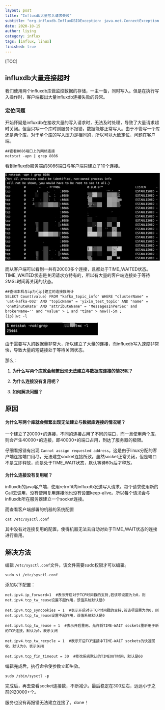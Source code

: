 ```yaml
---
layout: post
title: "Influxdb大量写入请求失败"
subtitle: "org.influxdb.InfluxDBIOException: java.net.ConnectException: Failed to connect to /ip:8086"
date: 2020-10-15
author: liying
category: influx
tags: [influx, linux]
finished: true
---
```


[TOC]

## influxdb大量连接超时

我们使用两个influxdb库做监控数据的存储，一主一备，同时写入。但是在执行写入操作时，客户端报出大量influxdb连接失败的异常。

### 定位问题

开始怀疑是influxdb在接收大量的写入请求时，无法及时处理，导致了大量请求超时关闭。但当只写一个库时则服务不报错，数据能够正常写入。由于不管写一个库还是两个库，对于单个库的写入压力是相同的，所以可以大致定位，问题在客户端。

```shell
##查看8086端口上的网络连接
netstat -apn | grep 8086
```

看到influxdb服务端的8086端口与客户端只建立了10个连接。

![image-20201015153505149](../img/image-20201015153505149.png)

而从客户端可以看到一共有20000多个连接，且都处于TIME_WAITED状态。TIME_WAITED状态是关闭请求方特有的，所以有大量的客户端连接处于等待2MSL时间再关闭的状态。

```shell
##查询本机与ip为{ip}建立的连接数统计
SELECT Count(value) FROM "kafka_topic_info" WHERE "clusterName" = 'uat-kafka-002' AND "topicName" = 'yixin_test_topic' AND "name" = 'oneMinuteRate' AND "attributeName" = 'MessagesInPerSec' and brokerName='' and "value" > 1 and "time" > now()-5m ;
{ip}|wc -l
```

![image-20201015154352129](../img/image-20201015154352129.png)



由于需要写入的数据量非常大，所以建立了大量的连接，而influxdb写入速度非常快，导致大量的短链接处于等待关闭状态。

那么：

1. **为什么写两个库就会频繁出现无法建立与数据库连接的情况呢？**

2. **为什么连接没有复用呢？**

3. **如何解决问题？**

   

## 原因

#### 为什么写两个库就会频繁出现无法建立与数据库连接的情况呢？

一个建立了20000+的连接，不同的连接占用了不同的端口，而一旦使用两个库，则会产生40000+的连接，即40000+的端口占用，到达了服务器的极限。

仔细看报错有出现 `Cannot assign requested address`。这是由于linux分配的客户端连接端口用尽，无法建立socket连接所致，虽然socket正常关闭，但是端口不是立即释放，而是处于TIME_WAIT状态，默认等待60s后才释放。



#### 为什么连接没有复用呢？

influxdb的java客户端，使用retrofit向influxdb发送写入请求。每个请求使用新的Call去调用，没有使用复用连接池也没有设置keep-alive。所以每个请求会与influxdb所在服务器建立一个socket连接。

而查看客户端部署的机器的系统配置

```shell
cat /etc/sysctl.conf
```

其中没有对连接复用的配置，使得机器无法去自动对处于TIME_WAIT状态的连接进行重用。



##  解决方法

编辑 `/etc/sysctl.conf`文件，该文件需要sudo权限才可以编辑。

```shell
sudo vi /etc/sysctl.conf
```

添加以下配置：

```shell
net.ipv4.ip_forward=1  #表示开启对于TCP时间戳的支持,若该项设置为为0，则net.ipv4.tcp_tw_reuse设置不起作用，该值系统默认是0

net.ipv4.tcp_syncookies = 1  #表示开启对于TCP时间戳的支持,若该项设置为为0，则net.ipv4.tcp_tw_reuse设置不起作用，该值系统默认是0

net.ipv4.tcp_tw_reuse = 1  #表示开启重用。允许将TIME-WAIT sockets重新用于新的TCP连接，默认为0，表示关闭

net.ipv4.tcp_tw_recycle = 1  #表示开启TCP连接中TIME-WAIT sockets的快速回收，默认为0，表示关闭

net.ipv4.tcp_fin_timeout = 30  #修改系統默认的TIMEOUT时间，默认是60
```

编辑完成后，执行命令使参数立即生效。

``` shell
sudo /sbin/sysctl -p
```

完成后，再去查看socket连接数，不断减少。最后稳定在300左右，远远小于之前的20000+个。

服务也没有再报错无法建立连接了。done！



